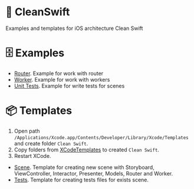 # 🧬 CleanSwift

Examples and templates for iOS architecture Clean Swift

# 🗄 Examples

* [Router](https://github.com/AlekseyPleshkov/CleanSwift/tree/master/CleanSwiftRouter). Example for work with router
* [Worker](https://github.com/AlekseyPleshkov/CleanSwift/tree/master/CleanSwiftWorker). Example for work with workers
* [Unit Tests](https://github.com/AlekseyPleshkov/CleanSwift/tree/master/CleanSwiftTests). Example for write tests for scenes

# 📦 Templates

1) Open path `/Applications/Xcode.app/Contents/Developer/Library/Xcode/Templates` and create folder `Clean Swift`.
2) Copy folders from [XCodeTemplates](https://github.com/AlekseyPleshkov/CleanSwift/tree/master/XCodeTemplates) to created `Clean Swift`.
3) Restart XCode.

* [Scene](https://github.com/AlekseyPleshkov/CleanSwift/tree/master/XCodeTemplates/Clean%20Swift%20Scene.xctemplate). Template for creating new scene with Storyboard, ViewController, Interactor, Presenter, Models, Router and Worker.
* [Tests](https://github.com/AlekseyPleshkov/CleanSwift/tree/master/XCodeTemplates/Clean%20Swift%20Tests.xctemplate). Template for creating tests files for exists scene.
